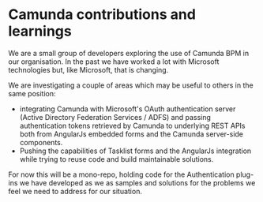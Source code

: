 # Camunda contributions and learnings

We are a small group of developers exploring the use of Camunda BPM in our organisation.  In the past we have worked a lot with Microsoft technologies but, like Microsoft, that is changing.

We are investigating a couple of areas which may be useful to others in the same position:

* integrating Camunda with Microsoft's OAuth authentication server (Active Directory Federation Services / ADFS) and passing authentication tokens retrieved by Camunda to underlying REST APIs both from AngularJs embedded forms and the Camunda server-side components.
* Pushing the capabilities of Tasklist forms and the AngularJs integration while trying to reuse code and build maintainable solutions.

For now this will be a mono-repo, holding code for the Authentication plug-ins we have developed as we as samples and solutions for the problems we feel we need to address for our situation. 
